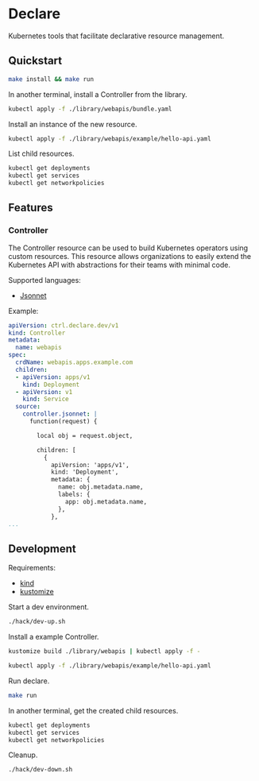 # Declare

Kubernetes tools that facilitate declarative resource management.

## Quickstart

```sh
make install && make run
```

In another terminal, install a Controller from the library.

```sh
kubectl apply -f ./library/webapis/bundle.yaml
```

Install an instance of the new resource.

```sh
kubectl apply -f ./library/webapis/example/hello-api.yaml
```

List child resources.

```sh
kubectl get deployments
kubectl get services
kubectl get networkpolicies
```

## Features

### Controller

The Controller resource can be used to build Kubernetes operators using custom resources. This resource allows organizations to easily extend the Kubernetes API with abstractions for their teams with minimal code.

Supported languages:
* [Jsonnet](https://jsonnet.org/)

Example:

```yaml
apiVersion: ctrl.declare.dev/v1
kind: Controller
metadata:
  name: webapis
spec:
  crdName: webapis.apps.example.com
  children:
  - apiVersion: apps/v1
    kind: Deployment
  - apiVersion: v1
    kind: Service
  source:
    controller.jsonnet: |
      function(request) {

        local obj = request.object,

        children: [
          {
            apiVersion: 'apps/v1',
            kind: 'Deployment',
            metadata: {
              name: obj.metadata.name,
              labels: {
                app: obj.metadata.name,
              },
            },
...
```

## Development

Requirements:
- [kind](https://kind.sigs.k8s.io/)
- [kustomize](https://kustomize.io/)

Start a dev environment.

```sh
./hack/dev-up.sh
```

Install a example Controller.

```sh
kustomize build ./library/webapis | kubectl apply -f -

kubectl apply -f ./library/webapis/example/hello-api.yaml
```

Run declare.

```sh
make run
```

In another terminal, get the created child resources.

```sh
kubectl get deployments
kubectl get services
kubectl get networkpolicies
```

Cleanup.

```sh
./hack/dev-down.sh
```
